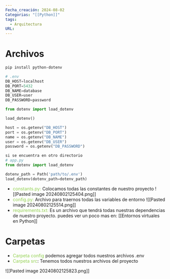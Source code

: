 ```yaml
---
Fecha_creación: 2024-08-02
Categorias: "[[Python]]"
tags:
  - Arquitectura
URL:
---
```

# Archivos

```bash
pip install python-dotenv
```

```python
# .env
DB_HOST=localhost
DB_PORT=5432
DB_NAME=database
DB_USER=user
DB_PASSWORD=password
```

```python
from dotenv import load_dotenv

load_dotenv()

host = os.getenv("DB_HOST")
port = os.getenv("DB_PORT")
name = os.getenv("DB_NAME")
user = os.getenv("DB_USER")
password = os.getenv("DB_PASSWORD")
```

```python
si se encuentra en otro directorio
# app.py
from dotenv import load_dotenv

dotenv_path = Path('path/to/.env')
load_dotenv(dotenv_path=dotenv_path)
```

- <font color="#92d050">constants.py:</font> Colocamos todas las constantes de nuestro proyecto
![[Pasted image 20240802125404.png]]
- <font color="#92d050">config.py:</font> Archivo para traernos todas las variables de entorno
![[Pasted image 20240802125514.png]]
- <font color="#92d050">requirements.txt:</font> Es un archivo que tendrá todas nuestras dependencias de nuestro proyecto. puedes ver un poco mas en: [[Entornos virtuales en Python]]
# Carpetas

- <font color="#92d050">Carpeta config</font> podemos agregar todos nuestros archivos .env
- <font color="#92d050">Carpeta src</font>: Tenemos todos nuestros archivos del proyecto

![[Pasted image 20240802125823.png]]
